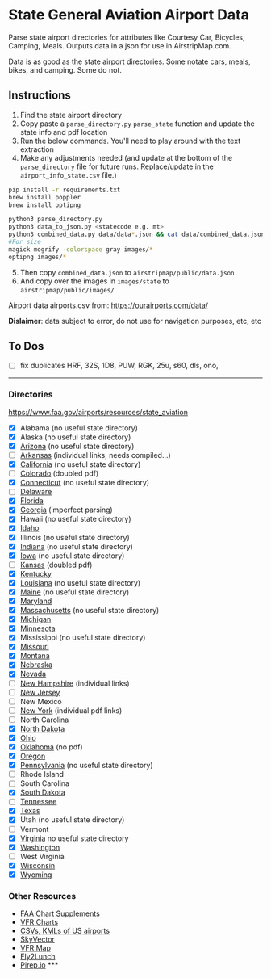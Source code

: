 # State General Aviation Airport Data

Parse state airport directories for attributes like Courtesy Car, Bicycles, Camping, Meals. Outputs data in a json for use in AirstripMap.com.

Data is as good as the state airport directories. Some notate cars, meals, bikes, and camping. Some do not.

## Instructions

1. Find the state airport directory
2. Copy paste a `parse_directory.py` `parse_state` function and update the state info and pdf location
3. Run the below commands. You'll need to play around with the text extraction
4. Make any adjustments needed (and update at the bottom of the `parse_directory` file for future runs. Replace/update in the `airport_info_state.csv` file.)

```sh
pip install -r requirements.txt
brew install poppler
brew install optipng

python3 parse_directory.py
python3 data_to_json.py <statecode e.g. mt>
python3 combined_data.py data/data*.json && cat data/combined_data.json | pbcopy
#For size
magick mogrify -colorspace gray images/*
optipng images/*
```

5. Then copy `combined_data.json` to `airstripmap/public/data.json`
6. And copy over the images in `images/state` to `airstripmap/public/images/`

Airport data airports.csv from: https://ourairports.com/data/ 

**Dislaimer**: data subject to error, do not use for navigation purposes, etc, etc

## To Dos

- [ ] fix duplicates HRF, 32S, 1D8, PUW, RGK, 25u, s60, dls, ono, 

----
### Directories

https://www.faa.gov/airports/resources/state_aviation

- [x] Alabama (no useful state directory)
- [x] Alaska (no useful state directory)
- [x] [Arizona](https://azdot.gov/planning/airport-development/airports) (no useful state directory)
- [ ] [Arkansas](https://fly.arkansas.gov/airport-info.html) (individual links, needs compiled...)
- [x] [California](https://dot.ca.gov/programs/transportation-planning/division-of-transportation-planning/aeronautics) (no useful state directory)
- [ ] [Colorado](https://www.codot.gov/programs/aeronautics/Periodicals/colorado-airport-directory) (doubled pdf)
- [x] [Connecticut](https://ctairports.org/airports/)  (no useful state directory)
- [ ] [Delaware](https://deldot.gov/Programs/airports/pdfs/de_airport_directory_2009_2010.pdf)
- [x] [Florida](https://fdotwww.blob.core.windows.net/sitefinity/docs/default-source/topics/2019_directory.pdf)
- [x] [Georgia](https://www.dot.ga.gov/InvestSmart/Aviation/AirportAid/AirportDirectory.pdf) (imperfect parsing)
- [x] Hawaii (no useful state directory)
- [x] [Idaho](https://itd.idaho.gov/aero/)
- [x] Illinois (no useful state directory)
- [x] [Indiana](https://www.in.gov/indot/multimodal/aviation/indiana-public-use-airports/) (no useful state directory)
- [x] [Iowa](https://iowadot.gov/aviation/airport-information) (no useful state directory)
- [ ] [Kansas](https://www.ksdot.gov/Assets/wwwksdotorg/bureaus/divAviation/pdf/AirportDir.pdf) (doubled pdf)
- [x] [Kentucky](https://transportation.ky.gov/aviation/documents/airport-directory.pdf)
- [x] [Louisiana](https://wwwapps.dotd.la.gov/multimodal/aviation/airportdirectory.aspx) (no useful state directory)
- [x] [Maine](https://www.maine.gov/mdot/aviation/) (no useful state directory)
- [x] [Maryland](https://marylandregionalaviation.aero/publications/)
- [x] [Massachusetts](https://www.mass.gov/public-use-airports/locations) (no useful state directory)
- [x] [Michigan](https://www.michigan.gov/mdot/travel/mobility/aeronautics/airports)
- [x] [Minnesota](https://www.dot.state.mn.us/aero/airportdirectory/index.html)
- [x] Mississippi  (no useful state directory)
- [x] [Missouri](https://www.modot.org/aviation-publications)
- [x] [Montana](https://www.mdt.mt.gov/aviation/airports.aspx)
- [x] [Nebraska](https://govdocs.nebraska.gov/epubs/A4000/D001.html)
- [x] [Nevada](https://www.dot.nv.gov/mobility/aviation/airport-directory)
- [ ] [New Hampshire](https://www.dot.nh.gov/about-nh-dot/divisions-bureaus-districts/aeronautics/airport-directory) (individual links)
- [ ] [New Jersey](https://www.nj.gov/transportation/freight/aviation/documents/NJDOTAirportDirectory.pdf)
- [ ] New Mexico
- [ ] [New York](https://www.dot.ny.gov/divisions/operating/opdm/aviation/repository/air_dir/toc.html) (individual pdf links)
- [ ] North Carolina
- [x] [North Dakota](https://aero.nd.gov/publications/)
- [x] [Ohio](https://www.transportation.ohio.gov/programs/aviation/airports/airport-directory)
- [x] [Oklahoma](https://oklahoma.gov/aerospace/airports/find-an-airport.html) (no pdf)
- [x] [Oregon](https://www.oregon.gov/aviation/Pages/Reports.aspx)
- [x] [Pennsylvania](https://www.penndot.pa.gov/TravelInPA/airports-pa/Pages/default.aspx)  (no useful state directory)
- [ ] Rhode Island
- [ ] South Carolina
- [x] [South Dakota](https://dot.sd.gov/transportation/aviation/airport-information)
- [ ] [Tennessee](https://www.tdot.tn.gov/PublicDocuments/aeronautics/Airport-directory.pdf)
- [x] [Texas](https://ftp.dot.state.tx.us/pub/txdot-info/avn/airport-directory-list.pdf)
- [x] Utah  (no useful state directory)
- [ ] Vermont
- [x] [Virginia](https://doav.virginia.gov/airport-directory/) no useful state directory
- [x] [Washington](https://wsdot.wa.gov/engineering-standards/all-manuals-and-standards/manuals/airport-guide)
- [ ] West Virginia
- [x] [Wisconsin](https://wisconsindot.gov/Pages/travel/air/airport-info/arptdir-city.aspx)
- [x] [Wyoming](https://www.dot.state.wy.us/home/aeronautics.html)

### Other Resources
- [FAA Chart Supplements](https://www.faa.gov/air_traffic/flight_info/aeronav/digital_products/dafd/)
- [VFR Charts](https://www.faa.gov/air_traffic/flight_info/aeronav/digital_products/vfr/)
- [CSVs, KMLs of US airports](https://hub.arcgis.com/documents/f74df2ed82ba4440a2059e8dc2ec9a5d/explore)
- [SkyVector](https://skyvector.com/)
- [VFR Map](https://vfrmap.com/)
- [Fly2Lunch](http://www.fly2lunch.com/index.php)
- [Pirep.io](https://pirep.io/) ***